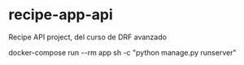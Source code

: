 # recipe-app-api
Recipe API project, del curso de DRF avanzado

docker-compose run --rm app sh -c "python manage.py runserver"